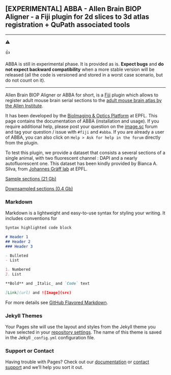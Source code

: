 ## [EXPERIMENTAL] ABBA - Allen Brain BIOP Aligner - a Fiji plugin for 2d slices to 3d atlas registration + QuPath associated tools

---

:warning:

:+1:


ABBA is still in experimental phase. It is provided as is. **Expect bugs** and **do not expect backward compatibility** when a more stable version will be released (all the code is versioned and stored in a worst case scenario, but do not count on it).

---

Allen Brain BIOP Aligner or ABBA for short, is a [Fiji](https://fiji.sc/) plugin which allows to register adult mouse brain serial sections to the [adult mouse brain atlas by the Allen Institute](http://atlas.brain-map.org/atlas?atlas=602630314).

It has been developed by the [BioImaging & Optics Platform](https://www.epfl.ch/research/facilities/ptbiop/) at EPFL. This page contains the documentation of ABBA (installation and usage). If you require additional help, please post your question on the [image.sc](https://forum.image.sc) forum  and tag your question / issue with `#fiji` and `#abba`. If you are already a user of ABBA, you can also click on `Help > Ask for help in the forum` directly from the plugin.

To test this plugin, we provide a dataset that consists a several sections of a single animal, with two fluorescent channel : DAPI and a nearly autofluorescent one. This dataset has been kindly provided by Bianca A. Silva, from [Johannes Gräff lab](https://www.epfl.ch/labs/graefflab/) at EPFL.

[Sample sections  (21 Gb) ](https://doi.org/10.5281/zenodo.4715656)

[Downsampled sections  (0.4 Gb) ](https://drive.google.com/file/d/1OVb860hy-UZSSXa_u9drWiPKEunWT_a7/view?usp=sharing)
### Markdown

Markdown is a lightweight and easy-to-use syntax for styling your writing. It includes conventions for

```markdown
Syntax highlighted code block

# Header 1
## Header 2
### Header 3

- Bulleted
- List

1. Numbered
2. List

**Bold** and _Italic_ and `Code` text

[Link](url) and ![Image](src)
```

For more details see [GitHub Flavored Markdown](https://guides.github.com/features/mastering-markdown/).

### Jekyll Themes

Your Pages site will use the layout and styles from the Jekyll theme you have selected in your [repository settings](https://github.com/BIOP/ijp-imagetoatlas/settings/pages). The name of this theme is saved in the Jekyll `_config.yml` configuration file.

### Support or Contact

Having trouble with Pages? Check out our [documentation](https://docs.github.com/categories/github-pages-basics/) or [contact support](https://support.github.com/contact) and we’ll help you sort it out.
